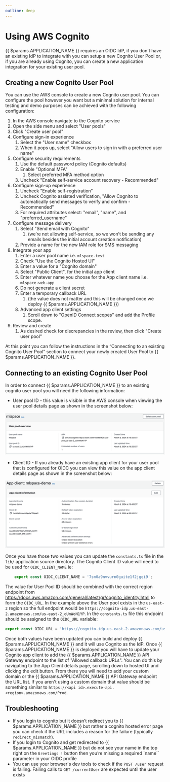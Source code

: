 ```yaml
---
outline: deep
---
```


# Using AWS Cognito
{{ $params.APPLICATION_NAME }} requires an OIDC IdP, if you don't have an existing IdP to integrate with you can setup a new
Cognito User Pool or, if you are already using Cognito, you can create a new application integration
for your existing user pool.

## Creating a new Cognito User Pool
You can use the AWS console to create a new Cognito user pool. You can configure the pool however you want but a minimal solution for internal testing and demo purposes can be achieved with the following configuration:

1. In the AWS console navigate to the Cognito service
2. Open the side menu and select "User pools"
3. Click "Create user pool"
4. Configure sign-in experience
   1. Select the "User name" checkbox
   2. When it pops up, select "Allow users to sign in with a preferred user name"
5. Configure security requirements
   1. Use the default password policy (Cognito defaults)
   2. Enable "Optional MFA" 
      1. Select preferred MFA method option
   3. Uncheck "Enable self-service account recovery - Recommended"
6. Configure sign-up experience
   1. Uncheck "Enable self-registration"
   2. Uncheck Cognito assisted verification, "Allow Cognito to automatically send messages to verify and confirm - Recommended"
   3. For required attributes select: "email", "name", and "preferred_username"
7. Configure message delivery
   1. Select "Send email with Cognito"
      1. (we’re not allowing self-service, so we won’t be sending any emails besides the initial account creation notification)
   2. Provide a name for the new IAM role for SMS messaging
8. Integrate your app
   1. Enter a user pool name i.e. `mlspace-test`
   2. Check "Use the Cognito Hosted UI"
   3. Enter a value for a "Cognito domain"
   4. Select "Public Client", for the initial app client
   5. Enter whatever name you choose for the App client name i.e. `mlspace-web-app`
   6. Do not generate a client secret
   7. Enter a temporary callback URL 
      1. (the value does not matter and this will be changed once we deploy {{ $params.APPLICATION_NAME }})
   8. Advanced app client settings
      1. Scroll down to "OpenID Connect scopes" and add the Profile scope.
9. Review and create
   1. As desired check for discrepancies in the review, then click "Create user pool"

At this point you can follow the instructions in the “Connecting to an existing Cognito User Pool” section to connect your newly created User Pool to {{ $params.APPLICATION_NAME }}.

## Connecting to an existing Cognito User Pool

In order to connect {{ $params.APPLICATION_NAME }} to an existing cognito user pool you will need the following information:

* User pool ID - this value is visible in the AWS console when viewing the user pool details page as shown in the screenshot below:

![Cognito User Pool properties](../img/cognito/user-pool.png)

* Client ID - If you already have an existing app client for your user pool that is configured for OIDC you can view this value on the app client details page as shown in the screenshot below:

![Cognito App Integration properties](../img/cognito/app-integration.png)

Once you have those two values you can update the `constants.ts` file in the `lib/` application source directory. The Cognito Client ID value will need to be used for `OIDC_CLIENT_NAME` ie:
```javascript
    export const OIDC_CLIENT_NAME = '7sm0a9nvvurn0guite1f2jgqi9';
```
The value for User Pool ID should be combined with the correct region endpoint from https://docs.aws.amazon.com/general/latest/gr/cognito_identity.html to form the `OIDC_URL`. In the example above the User pool exists in the `us-east-2` region so the full endpoint would be `https://cognito-idp.us-east-2.amazonaws.com/us-east-2_oUmWoN1YP`. In the `constants.ts` file this endpoint should be assigned to the `OIDC_URL` variable:
```javascript
export const OIDC_URL = 'https://cognito-idp.us-east-2.amazonaws.com/us-east-2_oUmWoN1YP';
```

Once both values have been updated you can build and deploy {{ $params.APPLICATION_NAME }} and it will use Cognito as the IdP. Once {{ $params.APPLICATION_NAME }} is deployed you will have to update your Cognito app client to add the {{ $params.APPLICATION_NAME }} API Gateway endpoint to the list of "Allowed callback URLs". You can do this by navigating to the App Client details page, scrolling down to hosted UI and clicking the edit button. From there you will need to add your custom domain or the {{ $params.APPLICATION_NAME }} API Gateway endpoint the URL list. If you aren't using a custom domain that value should be something similar to `https://<api id>.execute-api.<region>.amazonaws.com/Prod`.

## Troubleshooting

* If you login to cognito but it doesn’t redirect you to {{ $params.APPLICATION_NAME }} but rather a cognito hosted error page you can check if the URL includes a reason for the failure (typically `redirect_mismatch`).
* If you login to Cognito and get redirected to {{ $params.APPLICATION_NAME }} but do not see your name in the top right on the `Greetings !` button then you’re missing a required `name`` parameter in your OIDC profile
* You can use your browser's dev tools to check if the `POST /user` request is failing. Failing calls to `GET /currentUser` are expected until the user exists

